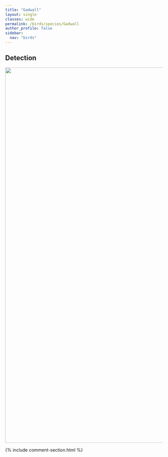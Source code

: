 ```yaml
---
title: "Gadwall"
layout: single
classes: wide
permalink: /birds/species/Gadwall
author_profile: false
sidebar:
  nav: "birds"
---
```


<h2>Detection</h2>

<a href="https://drive.google.com/uc?export=view&id=1ZkY9E82Ub97zSlB5DjFqfvH5ooWazX72">
<img src="https://drive.google.com/uc?export=view&id=1ZkY9E82Ub97zSlB5DjFqfvH5ooWazX72" height = "1200" width = "800">
</a>

{% include comment-section.html %}
